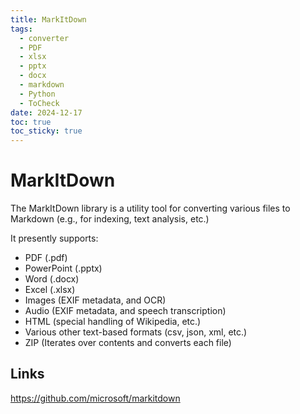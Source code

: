 ```yaml
---
title: MarkItDown
tags:
  - converter
  - PDF
  - xlsx
  - pptx
  - docx
  - markdown
  - Python
  - ToCheck
date: 2024-12-17
toc: true
toc_sticky: true
---
```

# MarkItDown

The MarkItDown library is a utility tool for converting various files to Markdown (e.g., for indexing, text analysis, etc.)

It presently supports:

- PDF (.pdf)
- PowerPoint (.pptx)
- Word (.docx)
- Excel (.xlsx)
- Images (EXIF metadata, and OCR)
- Audio (EXIF metadata, and speech transcription)
- HTML (special handling of Wikipedia, etc.)
- Various other text-based formats (csv, json, xml, etc.)
- ZIP (Iterates over contents and converts each file)


## Links


<https://github.com/microsoft/markitdown>
